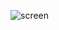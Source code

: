 ![screen](https://user-images.githubusercontent.com/114225480/192222708-879f31d1-615a-4122-9412-08ce0b22dcbb.png)

